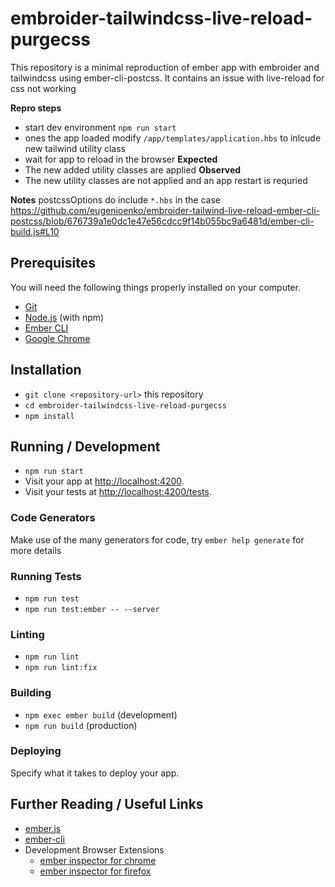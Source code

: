 # embroider-tailwindcss-live-reload-purgecss

This repository is a minimal reproduction of ember app with embroider and tailwindcss using ember-cli-postcss. 
It contains an issue with live-reload for css not working


**Repro steps**
- start dev environment `npm run start`
- ones the app loaded modify `/app/templates/application.hbs` to inlcude new tailwind utility class
- wait for app to reload in the browser
**Expected**
- The new added utility classes are applied
**Observed**
- The new utility classes are not applied and an app restart is requried

**Notes**
postcssOptions do include `*.hbs` in the case
https://github.com/eugenioenko/embroider-tailwind-live-reload-ember-cli-postcss/blob/676739a1e0dc1e47e56cdcc9f14b055bc9a6481d/ember-cli-build.js#L10

## Prerequisites

You will need the following things properly installed on your computer.

- [Git](https://git-scm.com/)
- [Node.js](https://nodejs.org/) (with npm)
- [Ember CLI](https://cli.emberjs.com/release/)
- [Google Chrome](https://google.com/chrome/)

## Installation

- `git clone <repository-url>` this repository
- `cd embroider-tailwindcss-live-reload-purgecss`
- `npm install`

## Running / Development

- `npm run start`
- Visit your app at [http://localhost:4200](http://localhost:4200).
- Visit your tests at [http://localhost:4200/tests](http://localhost:4200/tests).

### Code Generators

Make use of the many generators for code, try `ember help generate` for more details

### Running Tests

- `npm run test`
- `npm run test:ember -- --server`

### Linting

- `npm run lint`
- `npm run lint:fix`

### Building

- `npm exec ember build` (development)
- `npm run build` (production)

### Deploying

Specify what it takes to deploy your app.

## Further Reading / Useful Links

- [ember.js](https://emberjs.com/)
- [ember-cli](https://cli.emberjs.com/release/)
- Development Browser Extensions
  - [ember inspector for chrome](https://chrome.google.com/webstore/detail/ember-inspector/bmdblncegkenkacieihfhpjfppoconhi)
  - [ember inspector for firefox](https://addons.mozilla.org/en-US/firefox/addon/ember-inspector/)
